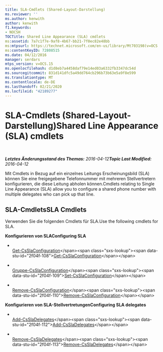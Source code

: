 ```yaml
---
title: SLA-Cmdlets (Shared-Layout-Darstellung)
ms.reviewer: ''
ms.author: kenwith
author: kenwith
f1.keywords:
- NOCSH
TOCTitle: Shared Line Appearance (SLA) cmdlets
ms:assetid: 7a7c1f7e-9af8-4b67-bb21-7f0ec82e48bb
ms:mtpsurl: https://technet.microsoft.com/en-us/library/Mt703198(v=OCS.15)
ms:contentKeyID: 72808515
ms.date: 04/12/2016
manager: serdars
mtps_version: v=OCS.15
ms.openlocfilehash: d1d8eb7a4458daf79e14ed03a6332fb3347dc54d
ms.sourcegitcommit: 831d141dfc5a49dd764cb296b73b63e5a9f8e599
ms.translationtype: MT
ms.contentlocale: de-DE
ms.lasthandoff: 02/21/2020
ms.locfileid: "42189277"
---
```

<div data-xmlns="http://www.w3.org/1999/xhtml">

<div class="topic" data-xmlns="http://www.w3.org/1999/xhtml" data-msxsl="urn:schemas-microsoft-com:xslt" data-cs="https://msdn.microsoft.com/">

<div data-asp="https://msdn2.microsoft.com/asp">

# <a name="shared-line-appearance-sla-cmdlets"></a><span data-ttu-id="2f04f-102">SLA-Cmdlets (Shared-Layout-Darstellung)</span><span class="sxs-lookup"><span data-stu-id="2f04f-102">Shared Line Appearance (SLA) cmdlets</span></span>

</div>

<div id="mainSection">

<div id="mainBody">

<span> </span>

<span data-ttu-id="2f04f-103">_**Letztes Änderungsstand des Themas:** 2016-04-12_</span><span class="sxs-lookup"><span data-stu-id="2f04f-103">_**Topic Last Modified:** 2016-04-12_</span></span>

<span data-ttu-id="2f04f-104">Mit Cmdlets in Bezug auf ein einzelnes Leitungs Erscheinungsbild (SLA) können Sie eine freigegebene Telefonnummer mit mehreren Stellvertretern konfigurieren, die diese Leitung abholen können.</span><span class="sxs-lookup"><span data-stu-id="2f04f-104">Cmdlets relating to Single Line Appearance (SLA) allow you to configure a shared phone number with multiple delegates who can pick up that line.</span></span>

<div>

## <a name="sla-cmdlets"></a><span data-ttu-id="2f04f-105">SLA-Cmdlets</span><span class="sxs-lookup"><span data-stu-id="2f04f-105">SLA Cmdlets</span></span>

<span data-ttu-id="2f04f-106">Verwenden Sie die folgenden Cmdlets für SLA.</span><span class="sxs-lookup"><span data-stu-id="2f04f-106">Use the following cmdlets for SLA.</span></span>

<span data-ttu-id="2f04f-107">**Konfigurieren von SLA**</span><span class="sxs-lookup"><span data-stu-id="2f04f-107">**Configuring SLA**</span></span>

  - <span></span>  
    <span data-ttu-id="2f04f-108">[Get-CsSlaConfiguration](https://technet.microsoft.com/library/Mt703200(v=OCS.15))</span><span class="sxs-lookup"><span data-stu-id="2f04f-108">[Get-CsSlaConfiguration](https://technet.microsoft.com/library/Mt703200(v=OCS.15))</span></span>

  - <span></span>  
    <span data-ttu-id="2f04f-109">[Gruppe-CsSlaConfiguration](https://technet.microsoft.com/library/Mt703202(v=OCS.15))</span><span class="sxs-lookup"><span data-stu-id="2f04f-109">[Set-CsSlaConfiguration](https://technet.microsoft.com/library/Mt703202(v=OCS.15))</span></span>

  - <span></span>  
    <span data-ttu-id="2f04f-110">[Remove-CsSlaConfiguration](https://technet.microsoft.com/library/Mt703201(v=OCS.15))</span><span class="sxs-lookup"><span data-stu-id="2f04f-110">[Remove-CsSlaConfiguration](https://technet.microsoft.com/library/Mt703201(v=OCS.15))</span></span>

<span data-ttu-id="2f04f-111">**Konfigurieren von SLA-Stellvertretungen**</span><span class="sxs-lookup"><span data-stu-id="2f04f-111">**Configuring SLA delegates**</span></span>

  - <span></span>  
    <span data-ttu-id="2f04f-112">[Add-CsSlaDelegates](https://technet.microsoft.com/library/Mt703199(v=OCS.15))</span><span class="sxs-lookup"><span data-stu-id="2f04f-112">[Add-CsSlaDelegates](https://technet.microsoft.com/library/Mt703199(v=OCS.15))</span></span>

  - <span></span>  
    <span data-ttu-id="2f04f-113">[Remove-CsSlaDelegates](https://technet.microsoft.com/library/Mt703203(v=OCS.15))</span><span class="sxs-lookup"><span data-stu-id="2f04f-113">[Remove-CsSlaDelegates](https://technet.microsoft.com/library/Mt703203(v=OCS.15))</span></span>

</div>

</div>

<span> </span>

</div>

</div>

</div>

